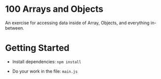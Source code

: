 # 100 Arrays and Objects
An exercise for accessing data inside of Array, Objects, and everything in-between.

# Getting Started
- Install dependencies: `npm install`

- Do your work in the file: `main.js`